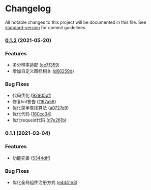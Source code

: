 # Changelog

All notable changes to this project will be documented in this file. See [standard-version](https://github.com/conventional-changelog/standard-version) for commit guidelines.

### [0.1.2](https://github.com/BWrong/admin-antd-vue3/compare/v0.1.1...v0.1.2) (2021-05-20)


### Features

* 多分辨率适配 ([ce7f359](https://github.com/BWrong/admin-antd-vue3/commit/ce7f359d2003c673b6f795219421fa2bc5311ea2))
* 增加自定义图标相关 ([d66259d](https://github.com/BWrong/admin-antd-vue3/commit/d66259dbc86e5268955c4843277a7e72b4037768))


### Bug Fixes

* 代码优化 ([92905df](https://github.com/BWrong/admin-antd-vue3/commit/92905df5429dcddb546927781cf23235dce4dfe1))
* 修复lint警告 ([f167a59](https://github.com/BWrong/admin-antd-vue3/commit/f167a5976828e84ee441f2a2068aac3a8d479b55))
* 优化菜单查找算法 ([a0727e9](https://github.com/BWrong/admin-antd-vue3/commit/a0727e96f24a7eb016a595e24044f11ab07e2ce1))
* 优化代码 ([160cc34](https://github.com/BWrong/admin-antd-vue3/commit/160cc34f581a40da428279f0eaa6168eb836083e))
* 优化request代码 ([d7e261b](https://github.com/BWrong/admin-antd-vue3/commit/d7e261b4db6fe7f2d76e0930ac5c25f74c32f1cf))

### 0.1.1 (2021-03-04)


### Features

* 功能完善 ([5344dff](https://github.com/BWrong/admin-antd-vue3/commit/5344dff44bb1bffdb59de999041c56abbdf2e473))


### Bug Fixes

* 优化全局组件注册方式 ([e4d41e3](https://github.com/BWrong/admin-antd-vue3/commit/e4d41e372c4346cb96adcc44bad8a8972fc3c1c4))
